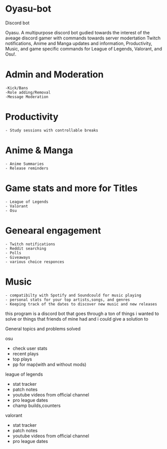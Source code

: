 # Oyasu-bot
 Discord bot

Oyasu. A  multipurpose discord bot gudied towards the interest of the aveage discord gamer with commands towards server modertation
Twitch notifications, Anime and Manga updates and information, Productivity, Music, and game specific commands for League of Legends, Valorant, and Osu!.



# Admin and Moderation
    -Kick/Bans
    -Role adding/Removal
    -Message Moderation

# Productivity
    - Study sessions with controllable breaks

# Anime & Manga
    - Anime Summaries
    - Release reminders
    

# Game stats and more for Titles
    - League of Legends
    - Valorant
    - Osu

# Genearal engagement
    - Twitch notifications
    - Reddit searching
    - Polls
    - Giveaways
    - various choice responces

# Music
    - compatibilty with Spotify and Soundcould for music playing
    - personal stats for your top artists,songs, and genres
    - Keeping track of the dates to discover new music and new releases



this program is a discord bot that goes through a ton of things i wanted to solve or things that friends of mine had and i could give a solution to

General topics and problems solved









osu
- check user stats
- recent plays
- top plays
- pp for map(with and without mods)


league of legends
- stat tracker
- patch notes
- youtube videos from official channel
- pro league dates
- champ builds,counters 


valorant
- stat tracker
- patch notes
- youtube videos from official channel
- pro league dates

